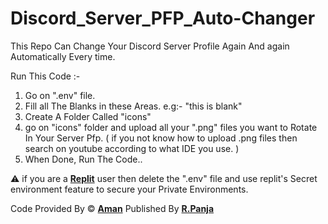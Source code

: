 # Discord_Server_PFP_Auto-Changer
This Repo Can Change Your Discord Server Profile Again And again Automatically Every time.

Run This Code :-
1) Go on ".env" file.
2) Fill all The Blanks in these Areas. e.g:- "this is blank"
3) Create A Folder Called "icons"
4) go on "icons" folder and upload all your ".png" files you want to Rotate In Your Server Pfp. ( if you not know how to upload .png files then search on youtube according to what IDE you use. )
5) When Done, Run The Code..


⚠️ if you are a **[Replit](https://replit.com)** user then delete the ".env" file and use replit's Secret environment feature to secure your Private Environments.

Code Provided By © **[Aman](https://github.com/execaman)**
Published By **[R.Panja](https://github.com/rpanjacodes)**
